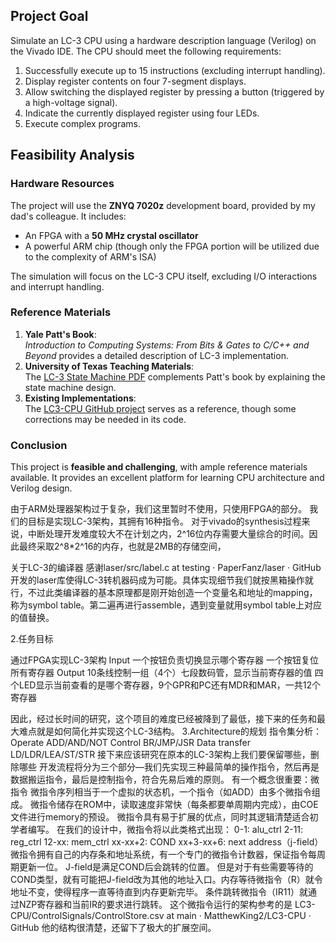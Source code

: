 ## Project Goal  
Simulate an LC-3 CPU using a hardware description language (Verilog) on the Vivado IDE. The CPU should meet the following requirements:  
1. Successfully execute up to 15 instructions (excluding interrupt handling).  
2. Display register contents on four 7-segment displays.  
3. Allow switching the displayed register by pressing a button (triggered by a high-voltage signal).  
4. Indicate the currently displayed register using four LEDs.  
5. Execute complex programs.  

## Feasibility Analysis  

### Hardware Resources  
The project will use the **ZNYQ 7020z** development board, provided by my dad's colleague. It includes:  
- An FPGA with a **50 MHz crystal oscillator**  
- A powerful ARM chip (though only the FPGA portion will be utilized due to the complexity of ARM's ISA)  

The simulation will focus on the LC-3 CPU itself, excluding I/O interactions and interrupt handling.  

### Reference Materials  
1. **Yale Patt's Book**:  
   *Introduction to Computing Systems: From Bits & Gates to C/C++ and Beyond* provides a detailed description of LC-3 implementation.  
2. **University of Texas Teaching Materials**:  
   The [LC-3 State Machine PDF](https://users.ece.utexas.edu/~patt/19f.306/Handouts/LC3_State_Machine.pdf) complements Patt's book by explaining the state machine design.  
3. **Existing Implementations**:  
   The [LC3-CPU GitHub project](https://github.com/MatthewKing2/LC3-CPU/blob/main/docs/LC3_State_Machine.pdf) serves as a reference, though some corrections may be needed in its code.  

### Conclusion  
This project is **feasible and challenging**, with ample reference materials available. It provides an excellent platform for learning CPU architecture and Verilog design.





由于ARM处理器架构过于复杂，我们这里暂时不使用，只使用FPGA的部分。
我们的目标是实现LC-3架构，其拥有16种指令。
对于vivado的synthesis过程来说，中断处理开发难度较大不在计划之内，2^16位内存需要大量综合的时间。因此最终采取2^8*2^16的内存，也就是2MB的存储空间，



关于LC-3的编译器
感谢laser/src/label.c at testing · PaperFanz/laser · GitHub开发的laser库使得LC-3转机器码成为可能。具体实现细节我们就按黑箱操作就行，不过此类编译器的基本原理都是刚开始创造一个变量名和地址的mapping，称为symbol table。第二遍再进行assemble，遇到变量就用symbol table上对应的值替换。




2.任务目标

通过FPGA实现LC-3架构
Input
一个按钮负责切换显示哪个寄存器
一个按钮复位所有寄存器
Output
10条线控制一组（4个）七段数码管，显示当前寄存器的值
四个LED显示当前查看的是哪个寄存器，9个GPR和PC还有MDR和MAR，一共12个寄存器

因此，经过长时间的研究，这个项目的难度已经被降到了最低，接下来的任务和最大难点就是如何简化并实现这个LC-3结构。
3.Architecture的规划
指令集分析：
Operate ADD/AND/NOT
Control BR/JMP/JSR
Data transfer LD/LDR/LEA/ST/STR
接下来应该研究在原本的LC-3架构上我们要保留哪些，删除哪些
开发流程将分为三个部分—我们先实现三种最简单的操作指令，然后再是数据搬运指令，最后是控制指令，符合先易后难的原则。
有一个概念很重要：微指令
微指令序列相当于一个虚拟的状态机，一个指令（如ADD）由多个微指令组成。
微指令储存在ROM中，读取速度非常快（每条都要单周期内完成），由COE文件进行memory的预设。
微指令具有易于扩展的优点，同时其逻辑清楚适合初学者编写。
在我们的设计中，微指令将以此类格式出现：
0-1: alu_ctrl
2-11: reg_ctrl 
12-xx: mem_ctrl
xx-xx+2: COND
xx+3-xx+6: next address（j-field）
微指令拥有自己的内存条和地址系统，有一个专门的微指令计数器，保证指令每周期更新一位。
J-field是满足COND后会跳转的位置。
但是对于有些需要等待的COND类型，就有可能把J-field改为其他的地址入口。内存等待微指令（R）就令地址不变，使得程序一直等待直到内存更新完毕。
条件跳转微指令（IR11）就通过NZP寄存器和当前IR的要求进行跳转。
这个微指令运行的架构参考的是
LC3-CPU/ControlSignals/ControlStore.csv at main · MatthewKing2/LC3-CPU · GitHub
他的结构很清楚，还留下了极大的扩展空间。